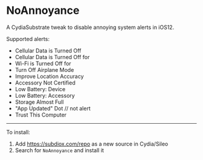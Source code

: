 NoAnnoyance
============

A CydiaSubstrate tweak to disable annoying system alerts in iOS12.

Supported alerts:

- Cellular Data is Turned Off
- Cellular Data is Turned Off for <AppName>
- Wi-Fi is Turned Off for <AppName>
- Turn Off Airplane Mode
- Improve Location Accuracy
- Accessory Not Certified
- Low Battery: Device
- Low Battery: Accessory
- Storage Almost Full
- "App Updated" Dot // not alert
- Trust This Computer

---

To install:

1. Add https://subdiox.com/repo as a new source in Cydia/Sileo
2. Search for `NoAnnoyance` and install it
